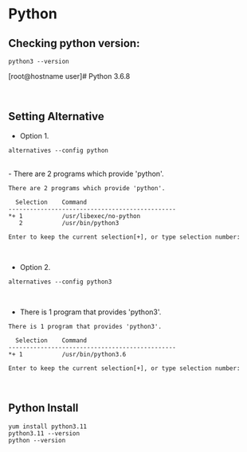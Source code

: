 # Python


## Checking python version:
```
python3 --version
```
[root@hostname user]# Python 3.6.8


<br>

## Setting Alternative
- Option 1.
```
alternatives --config python
```
<br>
- There are 2 programs which provide 'python'.

```
There are 2 programs which provide 'python'.

  Selection    Command
-----------------------------------------------
*+ 1           /usr/libexec/no-python
   2           /usr/bin/python3

Enter to keep the current selection[+], or type selection number:
```

<br>

- Option 2.
```
alternatives --config python3
```

<br>

- There is 1 program that provides 'python3'.
```
There is 1 program that provides 'python3'.

  Selection    Command
-----------------------------------------------
*+ 1           /usr/bin/python3.6

Enter to keep the current selection[+], or type selection number:
```
<br>

## Python Install
```
yum install python3.11
python3.11 --version
python --version
```

